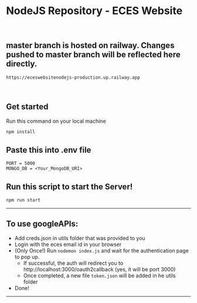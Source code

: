 ﻿# NodeJS Repository - ECES Website
<br />

## master branch is hosted on railway. Changes pushed to master branch will be reflected here directly.
```
https://eceswebsitenodejs-production.up.railway.app
```

<br />

## Get started

Run this command on your local machine

```bash
npm install
```

## Paste this into .env file 

```env
PORT = 5000
MONGO_DB = <Your_MongoDB_URI>
```

## Run this script to start the Server!

```bash
npm run start
```
---
## To use googleAPIs:

- Add creds.json in utils folder that was provided to you
- Login with the eces email id in your browser
- (Only Once!) Run `nodemon index.js` and wait for the authentication page to pop up.
    - If successful, the auth will redirect you to http://localhost:3000/oauth2callback (yes, it will be port 3000)
    - Once completed, a new file `token.json` will be added in he utils folder
- Done!
---
